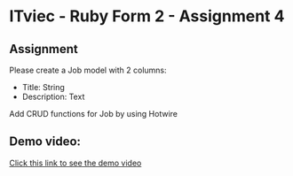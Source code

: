 # ITviec - Ruby Form 2 - Assignment 4

## Assignment

Please create a Job model with 2 columns:

- Title: String
- Description: Text

Add CRUD functions for Job by using Hotwire

## Demo video:

[Click this link to see the demo video](https://drive.google.com/file/d/1jnU1ZVtFv-OLNQP_wzKFEAt30TkyboZK/view?usp=sharing)

